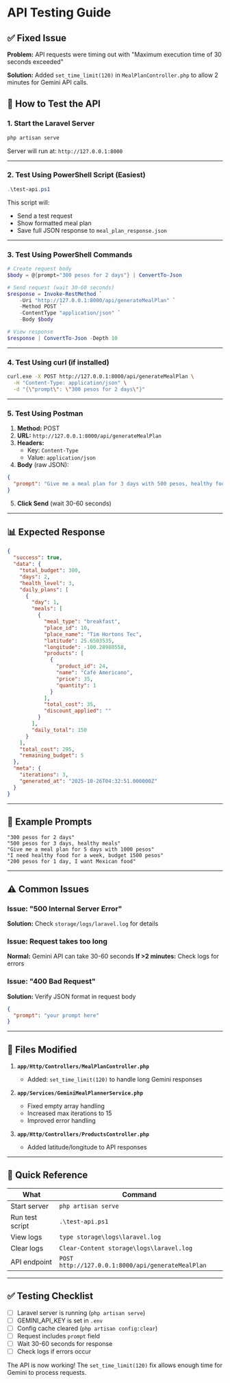 # API Testing Guide

## ✅ Fixed Issue

**Problem:** API requests were timing out with "Maximum execution time of 30 seconds exceeded"

**Solution:** Added `set_time_limit(120)` in `MealPlanController.php` to allow 2 minutes for Gemini API calls.

## 🚀 How to Test the API

### 1. Start the Laravel Server

```bash
php artisan serve
```

Server will run at: `http://127.0.0.1:8000`

---

### 2. Test Using PowerShell Script (Easiest)

```powershell
.\test-api.ps1
```

This script will:
- Send a test request
- Show formatted meal plan
- Save full JSON response to `meal_plan_response.json`

---

### 3. Test Using PowerShell Commands

```powershell
# Create request body
$body = @{prompt="300 pesos for 2 days"} | ConvertTo-Json

# Send request (wait 30-60 seconds)
$response = Invoke-RestMethod `
    -Uri "http://127.0.0.1:8000/api/generateMealPlan" `
    -Method POST `
    -ContentType "application/json" `
    -Body $body

# View response
$response | ConvertTo-Json -Depth 10
```

---

### 4. Test Using curl (if installed)

```bash
curl.exe -X POST http://127.0.0.1:8000/api/generateMealPlan \
  -H "Content-Type: application/json" \
  -d "{\"prompt\": \"300 pesos for 2 days\"}"
```

---

### 5. Test Using Postman

1. **Method:** POST
2. **URL:** `http://127.0.0.1:8000/api/generateMealPlan`
3. **Headers:**
   - Key: `Content-Type`
   - Value: `application/json`
4. **Body** (raw JSON):
```json
{
  "prompt": "Give me a meal plan for 3 days with 500 pesos, healthy food"
}
```
5. **Click Send** (wait 30-60 seconds)

---

## 📊 Expected Response

```json
{
  "success": true,
  "data": {
    "total_budget": 300,
    "days": 2,
    "health_level": 3,
    "daily_plans": [
      {
        "day": 1,
        "meals": [
          {
            "meal_type": "breakfast",
            "place_id": 10,
            "place_name": "Tim Hortons Tec",
            "latitude": 25.6503535,
            "longitude": -100.28980558,
            "products": [
              {
                "product_id": 24,
                "name": "Café Americano",
                "price": 35,
                "quantity": 1
              }
            ],
            "total_cost": 35,
            "discount_applied": ""
          }
        ],
        "daily_total": 150
      }
    ],
    "total_cost": 295,
    "remaining_budget": 5
  },
  "meta": {
    "iterations": 3,
    "generated_at": "2025-10-26T04:32:51.000000Z"
  }
}
```

---

## 🎯 Example Prompts

```
"300 pesos for 2 days"
"500 pesos for 3 days, healthy meals"
"Give me a meal plan for 5 days with 1000 pesos"
"I need healthy food for a week, budget 1500 pesos"
"200 pesos for 1 day, I want Mexican food"
```

---

## ⚠️ Common Issues

### Issue: "500 Internal Server Error"
**Solution:** Check `storage/logs/laravel.log` for details

### Issue: Request takes too long
**Normal:** Gemini API can take 30-60 seconds
**If >2 minutes:** Check logs for errors

### Issue: "400 Bad Request"
**Solution:** Verify JSON format in request body
```json
{
  "prompt": "your prompt here"
}
```

---

## 🔧 Files Modified

1. **`app/Http/Controllers/MealPlanController.php`**
   - Added: `set_time_limit(120)` to handle long Gemini responses

2. **`app/Services/GeminiMealPlannerService.php`**
   - Fixed empty array handling
   - Increased max iterations to 15
   - Improved error handling

3. **`app/Http/Controllers/ProductsController.php`**
   - Added latitude/longitude to API responses

---

## 📝 Quick Reference

| What | Command |
|------|---------|
| Start server | `php artisan serve` |
| Run test script | `.\test-api.ps1` |
| View logs | `type storage\logs\laravel.log` |
| Clear logs | `Clear-Content storage\logs\laravel.log` |
| API endpoint | `POST http://127.0.0.1:8000/api/generateMealPlan` |

---

## ✅ Testing Checklist

- [ ] Laravel server is running (`php artisan serve`)
- [ ] GEMINI_API_KEY is set in `.env`
- [ ] Config cache cleared (`php artisan config:clear`)
- [ ] Request includes `prompt` field
- [ ] Wait 30-60 seconds for response
- [ ] Check logs if errors occur

The API is now working! The `set_time_limit(120)` fix allows enough time for Gemini to process requests.
